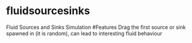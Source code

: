 # fluidsourcesinks
Fluid Sources and Sinks Simulation
#Features
Drag the first source or sink spawned in (it is random), can lead to interesting fluid behaviour

